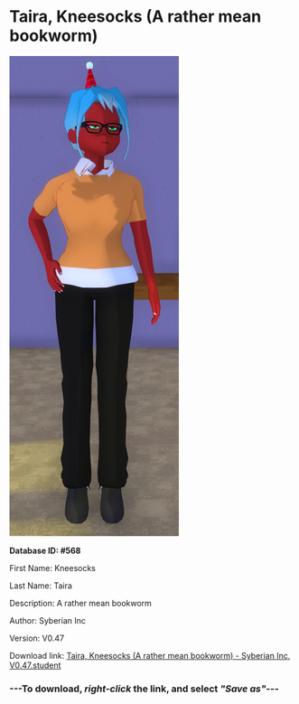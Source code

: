 # Taira, Kneesocks (A rather mean bookworm)

<img src="https://raw.githubusercontent.com/Arbiter1223/Daigaku-Gurashi-Custom-Students/master/Students/Files/Taira%2C%20Kneesocks%20(A%20rather%20mean%20bookworm).png" title="Taira, Kneesocks (A rather mean bookworm) - Syberian Inc, V0.47">

**Database ID: #568**

First Name: Kneesocks

Last Name: Taira

Description: A rather mean bookworm

Author: Syberian Inc

Version: V0.47

Download link: <a href="https://raw.githubusercontent.com/Arbiter1223/Daigaku-Gurashi-Custom-Students/master/Students/Files/Taira%2C%20Kneesocks%20(A%20rather%20mean%20bookworm)%20-%20Syberian%20Inc%2C%20V0.47.student">Taira, Kneesocks (A rather mean bookworm) - Syberian Inc, V0.47.student</a>

### ---**To download, _right-click_ the link, and select _"Save as"_**---
